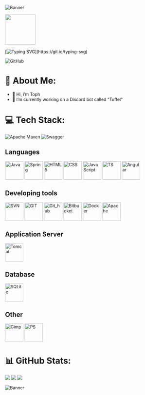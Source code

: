 ![Banner](https://raw.githubusercontent.com/Tophhhhh/Sources/1d815c3896a421fed785394eccdd65fc3cb0a43f/Banner/Banner_960x100.svg?token=AXCA7GFSLC7KZL4KCERQPFLFBSVUU)

<img src="https://media4.giphy.com/media/v1.Y2lkPTc5MGI3NjExbWUzdWZ4ZWJ5Y3RybXp4c294cjd4NW55czB3OWNqdzc3bWYyYzNvdyZlcD12MV9pbnRlcm5hbF9naWZfYnlfaWQmY3Q9Zw/r49zgiCebaE0yd6UNn/giphy.gif" height="100em" width="100em"/>

[![Typing SVG](https://readme-typing-svg.demolab.com?font=Fira+Code&pause=1000&width=435&lines=Welcome!)](https://git.io/typing-svg)

![GitHub](https://img.shields.io/badge/Tophhhh-gray?logo=github)

# 💫 About Me:
- 👋 Hi, i’m Toph
- 🔭 I’m currently working on a Discord bot called "Tuffel"

# 💻 Tech Stack:
![Apache Maven](https://img.shields.io/badge/Apache%20Maven-C71A36?style=flat&logo=Apache%20Maven&logoColor=white) 
![Swagger](https://img.shields.io/badge/-Swagger-%23Clojure?style=flat&logo=swagger&logoColor=white)

## Languages
<div>
  <img src="https://cdn.jsdelivr.net/gh/devicons/devicon/icons/java/java-original.svg" height="60em" width="60em" alt="Java"/>
  <img src="https://cdn.jsdelivr.net/gh/devicons/devicon/icons/spring/spring-original.svg" height="60em" width="60em" alt="Spring"/>
  <img src="https://cdn.jsdelivr.net/gh/devicons/devicon/icons/html5/html5-original.svg" height="60em" width="60em" alt="HTML5"/>
  <img src="https://cdn.jsdelivr.net/gh/devicons/devicon/icons/css3/css3-original.svg" height="60em" width="60em" alt="CSS"/>
  <img src="https://cdn.jsdelivr.net/gh/devicons/devicon/icons/javascript/javascript-plain.svg" height="60em" width="60em" alt="JavaScript"/>
  <img src="https://cdn.jsdelivr.net/gh/devicons/devicon/icons/typescript/typescript-original.svg" height="60em" width="60em" alt="TS"/>
  <img src="https://cdn.jsdelivr.net/gh/devicons/devicon/icons/angularjs/angularjs-original.svg" height="60em" width="60em" alt="Angular"/>
</div>

## Developing tools
<div>
  <img src="https://cdn.jsdelivr.net/gh/devicons/devicon/icons/subversion/subversion-original.svg" height="60em" width="60em" alt="SVN"/>
  <img src="https://cdn.jsdelivr.net/gh/devicons/devicon/icons/git/git-original.svg" height="60em" width="60em" alt="GIT"/>
  <img src="https://cdn.jsdelivr.net/gh/devicons/devicon/icons/github/github-original.svg" height="60em" width="60em" alt="Git_hub"/>
  <img src="https://cdn.jsdelivr.net/gh/devicons/devicon/icons/bitbucket/bitbucket-original.svg" height="60em" width="60em" alt="Bitbucket"/>
  <img src="https://cdn.jsdelivr.net/gh/devicons/devicon/icons/docker/docker-original.svg" height="60em" width="60em" alt="Docker"/>
  <img src="https://cdn.jsdelivr.net/gh/devicons/devicon/icons/apache/apache-original-wordmark.svg" height="60em" width="60em" alt="Apache"/>
</div>

## Application Server
<div>
   <img src="https://cdn.jsdelivr.net/gh/devicons/devicon/icons/tomcat/tomcat-original.svg" height="60em" width="60em" alt="Tomcat"/>
</div>

## Database
<div>
  <img src="https://cdn.jsdelivr.net/gh/devicons/devicon/icons/sqlite/sqlite-original.svg" height="60em" width="60em" alt="SQLite"/>
</div>

## Other
<div>
  <img src="https://cdn.jsdelivr.net/gh/devicons/devicon/icons/gimp/gimp-original.svg" height="60em" width="60em" alt="Gimp"/>
  <img src="https://cdn.jsdelivr.net/gh/devicons/devicon/icons/photoshop/photoshop-line.svg" height="60em" width="60em" alt="PS"/>
</div>

# 📊 GitHub Stats:
<img src="https://github-readme-stats.vercel.app/api?username=tophhhhh&theme=blueberry&hide_border=false&include_all_commits=true&count_private=true"/>
<img src="https://github-readme-stats.vercel.app/api/top-langs/?username=tophhhhh&theme=blueberry&hide_border=false&include_all_commits=true&count_private=true&layout=compact"/>
<img src="https://github-readme-streak-stats.herokuapp.com/?user=tophhhhh&theme=blueberry&hide_border=false"/>

![Banner](https://raw.githubusercontent.com/Tophhhhh/Sources/1d815c3896a421fed785394eccdd65fc3cb0a43f/Banner/Banner_960x100.svg?token=AXCA7GFSLC7KZL4KCERQPFLFBSVUU)

<!-- Proudly created with GPRM ( https://gprm.itsvg.in ) -->
